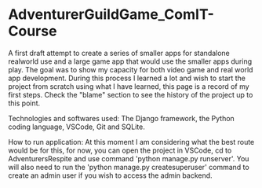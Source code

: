 # AdventurerGuildGame_ComIT-Course
A first draft attempt to create a series of smaller apps for standalone realworld use and a large game app that would use the smaller apps during play. The goal was to show my capacity for both video game and real world app development. During this process I learned a lot and wish to start the project from scratch using what I have learned, this page is a record of my first steps. Check the "blame" section to see the history of the project up to this point.

Technologies and softwares used: The Django framework, the Python coding language, VSCode, Git and SQLite.

How to run application: At this moment I am considering what the best route would be for this, for now, you can open the project in VSCode, cd to AdventurersRespite and use command 'python manage.py runserver'. You will also need to run the 'python manage.py createsuperuser' command to create an admin user if you wish to access the admin backend.
